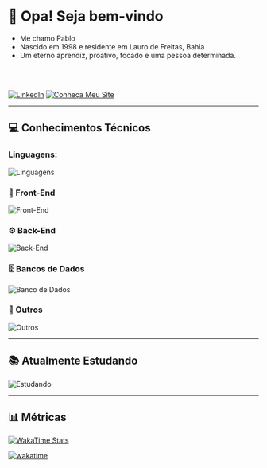 # 👋 Opa! Seja bem-vindo
<ul>
  <li>Me chamo Pablo</li>
  <li>Nascido em 1998 e residente em Lauro de Freitas, Bahia</li>
  <li>Um eterno aprendiz, proativo, focado e uma pessoa determinada.</li>
</ul>

<br />
<br />


[![LinkedIn](https://img.shields.io/badge/LinkedIn-0077B5?style=for-the-badge&logo=linkedin&logoColor=white)](https://www.linkedin.com/in/pablosantos-cg/)
[![Conheça Meu Site](https://img.shields.io/badge/Conheça%20meu%20site-000000?style=for-the-badge&logoColor=white)](https://portfolio-jet-ten-16.vercel.app/)

---

## 💻 Conhecimentos Técnicos

### Linguagens:  
![Linguagens](https://skillicons.dev/icons?i=php,python,ts,js,html,css&theme=dark)

### 🎨 Front-End  
![Front-End](https://skillicons.dev/icons?i=tailwind,react,next&theme=dark)

### ⚙️ Back-End  
![Back-End](https://skillicons.dev/icons?i=nodejs,express,sequelize&theme=dark)

### 🗄️ Bancos de Dados  
![Banco de Dados](https://skillicons.dev/icons?i=postgresql,mysql,sqlite,mongodb&theme=dark)

### 🔧 Outros  
![Outros](https://skillicons.dev/icons?i=git,linux,docker,jest&theme=dark)

---

## 📚 Atualmente Estudando  
![Estudando](https://skillicons.dev/icons?i=laravel,vue&theme=dark)

---
## 📊 Métricas

<!-- ![Top Langs](https://github-readme-stats.vercel.app/api/top-langs/?username=PabloSantos-CG&layout=donut&hide=json,other,css,html,yaml,ejs&theme=dark) -->

[![WakaTime Stats](https://github-readme-stats.vercel.app/api/wakatime?username=018b9561-1afd-4386-9f7e-0d74680fda76&langs_count=5&hide=json,other,css,html,yaml,ejs&theme=dark)](https://github.com/anuraghazra/github-readme-stats) 

[![wakatime](https://wakatime.com/badge/user/018b9561-1afd-4386-9f7e-0d74680fda76.svg)](https://wakatime.com/@018b9561-1afd-4386-9f7e-0d74680fda76)

